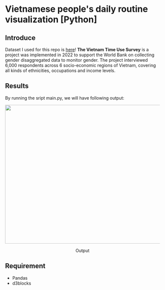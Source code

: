# Vietnamese people's daily routine visualization [Python]
## Introduce
Dataset I used for this repo is [here](https://microdata.worldbank.org/index.php/catalog/5844/get-microdata)!
**The Vietnam Time Use Survey** is a project was implemented in 2022 to support the World Bank on collecting gender disaggregated data to monitor gender. The project interviewed 6,000 respondents across 6 socio-economic regions of Vietnam, covering all kinds of ethnicities, occupations and income levels.
## Results
By running the sript main.py, we will have following output:
<p align="center">
  <img width="760" height="450" src=output.gif>
</p>
<p align="center">
Output
</p>

## Requirement
- Pandas
- d3blocks
